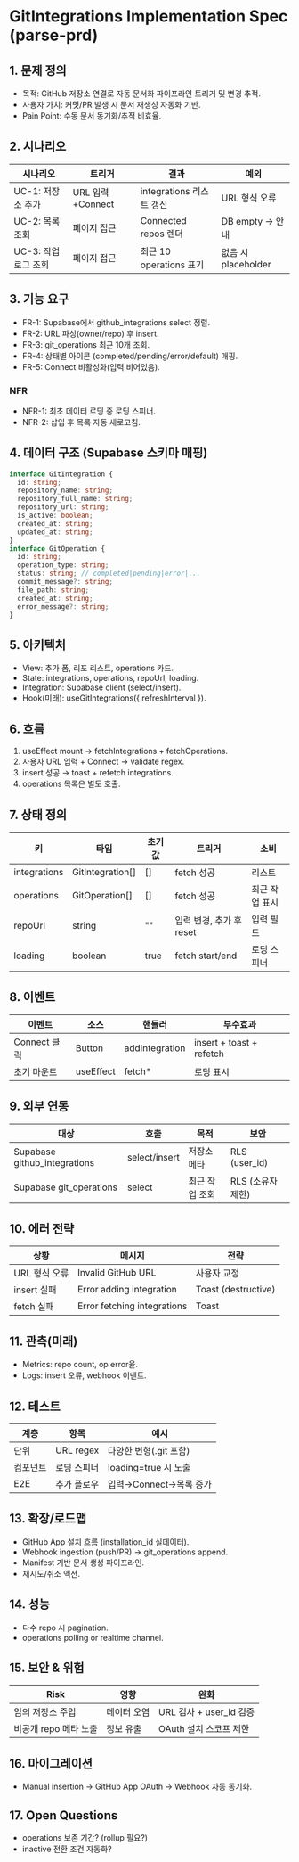 # GitIntegrations Implementation Spec (parse-prd)

## 1. 문제 정의
- 목적: GitHub 저장소 연결로 자동 문서화 파이프라인 트리거 및 변경 추적.
- 사용자 가치: 커밋/PR 발생 시 문서 재생성 자동화 기반.
- Pain Point: 수동 문서 동기화/추적 비효율.

## 2. 시나리오
| 시나리오 | 트리거 | 결과 | 예외 |
|----------|--------|------|------|
| UC-1: 저장소 추가 | URL 입력+Connect | integrations 리스트 갱신 | URL 형식 오류 |
| UC-2: 목록 조회 | 페이지 접근 | Connected repos 렌더 | DB empty → 안내 |
| UC-3: 작업 로그 조회 | 페이지 접근 | 최근 10 operations 표기 | 없음 시 placeholder |

## 3. 기능 요구
- FR-1: Supabase에서 github_integrations select 정렬.
- FR-2: URL 파싱(owner/repo) 후 insert.
- FR-3: git_operations 최근 10개 조회.
- FR-4: 상태별 아이콘 (completed/pending/error/default) 매핑.
- FR-5: Connect 비활성화(입력 비어있음).

### NFR
- NFR-1: 최초 데이터 로딩 중 로딩 스피너.
- NFR-2: 삽입 후 목록 자동 새로고침.

## 4. 데이터 구조 (Supabase 스키마 매핑)
```ts
interface GitIntegration {
  id: string;
  repository_name: string;
  repository_full_name: string;
  repository_url: string;
  is_active: boolean;
  created_at: string;
  updated_at: string;
}
interface GitOperation {
  id: string;
  operation_type: string;
  status: string; // completed|pending|error|...
  commit_message?: string;
  file_path: string;
  created_at: string;
  error_message?: string;
}
```

## 5. 아키텍처
- View: 추가 폼, 리포 리스트, operations 카드.
- State: integrations, operations, repoUrl, loading.
- Integration: Supabase client (select/insert).
- Hook(미래): useGitIntegrations({ refreshInterval }).

## 6. 흐름
1. useEffect mount → fetchIntegrations + fetchOperations.
2. 사용자 URL 입력 + Connect → validate regex.
3. insert 성공 → toast + refetch integrations.
4. operations 목록은 별도 호출.

## 7. 상태 정의
| 키 | 타입 | 초기값 | 트리거 | 소비 |
|----|------|--------|--------|------|
| integrations | GitIntegration[] | [] | fetch 성공 | 리스트 |
| operations | GitOperation[] | [] | fetch 성공 | 최근 작업 표시 |
| repoUrl | string | "" | 입력 변경, 추가 후 reset | 입력 필드 |
| loading | boolean | true | fetch start/end | 로딩 스피너 |

## 8. 이벤트
| 이벤트 | 소스 | 핸들러 | 부수효과 |
|--------|------|--------|-----------|
| Connect 클릭 | Button | addIntegration | insert + toast + refetch |
| 초기 마운트 | useEffect | fetch* | 로딩 표시 |

## 9. 외부 연동
| 대상 | 호출 | 목적 | 보안 |
|------|------|------|------|
| Supabase github_integrations | select/insert | 저장소 메타 | RLS (user_id) |
| Supabase git_operations | select | 최근 작업 조회 | RLS (소유자 제한) |

## 10. 에러 전략
| 상황 | 메시지 | 전략 |
|------|--------|------|
| URL 형식 오류 | Invalid GitHub URL | 사용자 교정 |
| insert 실패 | Error adding integration | Toast (destructive) |
| fetch 실패 | Error fetching integrations | Toast |

## 11. 관측(미래)
- Metrics: repo count, op error율.
- Logs: insert 오류, webhook 이벤트.

## 12. 테스트
| 계층 | 항목 | 예시 |
|------|------|------|
| 단위 | URL regex | 다양한 변형(.git 포함) |
| 컴포넌트 | 로딩 스피너 | loading=true 시 노출 |
| E2E | 추가 플로우 | 입력→Connect→목록 증가 |

## 13. 확장/로드맵
- GitHub App 설치 흐름 (installation_id 실데이터).
- Webhook ingestion (push/PR) → git_operations append.
- Manifest 기반 문서 생성 파이프라인.
- 재시도/취소 액션.

## 14. 성능
- 다수 repo 시 pagination.
- operations polling or realtime channel.

## 15. 보안 & 위험
| Risk | 영향 | 완화 |
|------|------|------|
| 임의 저장소 주입 | 데이터 오염 | URL 검사 + user_id 검증 |
| 비공개 repo 메타 노출 | 정보 유출 | OAuth 설치 스코프 제한 |

## 16. 마이그레이션
- Manual insertion → GitHub App OAuth → Webhook 자동 동기화.

## 17. Open Questions
- operations 보존 기간? (rollup 필요?)
- inactive 전환 조건 자동화?
